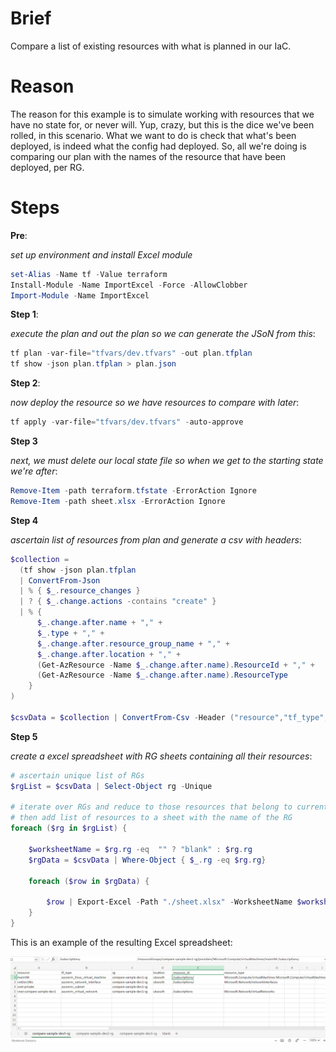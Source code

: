 # Brief

Compare a list of existing resources with what is planned in our IaC.

# Reason

The reason for this example is to simulate working with resources that we have no state for, or never will.  Yup, crazy, but this is the dice we've been rolled, in this scenario.  What we want to do is check that what's been deployed, is indeed what the config had deployed.  So, all we're doing is comparing our plan with the names of the resource that have been deployed, per RG.

# Steps

**Pre**:

_set up environment and install Excel module_

```powershell
set-Alias -Name tf -Value terraform
Install-Module -Name ImportExcel -Force -AllowClobber
Import-Module -Name ImportExcel
```

**Step 1**:

_execute the plan and out the plan so we can generate the JSoN from this_:

```powershell
tf plan -var-file="tfvars/dev.tfvars" -out plan.tfplan
tf show -json plan.tfplan > plan.json
```

**Step 2**:

_now deploy the resource so we have resources to compare with later_:

```powershell
tf apply -var-file="tfvars/dev.tfvars" -auto-approve
```

**Step 3**

_next, we must delete our local state file so when we get to the starting state we're after_:

```powershell
Remove-Item -path terraform.tfstate -ErrorAction Ignore
Remove-Item -path sheet.xlsx -ErrorAction Ignore
```

**Step 4**

_ascertain list of resources from plan and generate a csv with headers_:

```powershell
$collection = 
  (tf show -json plan.tfplan 
  | ConvertFrom-Json 
  | % { $_.resource_changes } 
  | ? { $_.change.actions -contains "create" } 
  | % { 
      $_.change.after.name + "," + 
      $_.type + "," + 
      $_.change.after.resource_group_name + "," + 
      $_.change.after.location + "," + 
      (Get-AzResource -Name $_.change.after.name).ResourceId + "," + 
      (Get-AzResource -Name $_.change.after.name).ResourceType
    }
)

$csvData = $collection | ConvertFrom-Csv -Header ("resource","tf_type","rg","location", "resource_id", "resource_type")
```

**Step 5**

_create a excel spreadsheet with RG sheets containing all their resources_:

```powershell
# ascertain unique list of RGs
$rgList = $csvData | Select-Object rg -Unique

# iterate over RGs and reduce to those resources that belong to current RG 
# then add list of resources to a sheet with the name of the RG
foreach ($rg in $rgList) {

    $worksheetName = $rg.rg -eq  "" ? "blank" : $rg.rg
    $rgData = $csvData | Where-Object { $_.rg -eq $rg.rg} 

    foreach ($row in $rgData) {
      
        $row | Export-Excel -Path "./sheet.xlsx" -WorksheetName $worksheetName -Append
    }
}
```

This is an example of the resulting Excel spreadsheet:

![](img/2024-02-05-06-56-30.png)